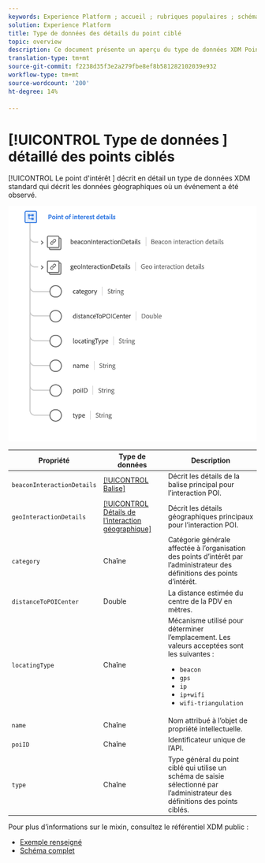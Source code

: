 ```yaml
---
keywords: Experience Platform ; accueil ; rubriques populaires ; schéma ; Schéma ; XDM ; champs ; schémas ; Schémas ; poi ; détails de la correspondance ; point d’intérêt ; détails du point d’intérêt ; type de données ; type de données ; type de données ;
solution: Experience Platform
title: Type de données des détails du point ciblé
topic: overview
description: Ce document présente un aperçu du type de données XDM Point Of Interest Details.
translation-type: tm+mt
source-git-commit: f2238d35f3e2a279fbe8ef8b581282102039e932
workflow-type: tm+mt
source-wordcount: '200'
ht-degree: 14%

---
```



# [!UICONTROL Type de données ] détaillé des points ciblés

[!UICONTROL Le point d&#39;intérêt ] décrit en détail un type de données XDM standard qui décrit les données géographiques où un événement a été observé.

<img src="../images/data-types/poi-details.png" width="550" /><br />

| Propriété | Type de données | Description |
| --- | --- | --- |
| `beaconInteractionDetails` | [[!UICONTROL Balise]](./beacon.md) | Décrit les détails de la balise principal pour l’interaction POI. |
| `geoInteractionDetails` | [[!UICONTROL Détails de l’interaction géographique]](./geo-interaction-details.md) | Décrit les détails géographiques principaux pour l’interaction POI. |
| `category` | Chaîne | Catégorie générale affectée à l’organisation des points d’intérêt par l’administrateur des définitions des points d’intérêt. |
| `distanceToPOICenter` | Double | La distance estimée du centre de la PDV en mètres. |
| `locatingType` | Chaîne | Mécanisme utilisé pour déterminer l’emplacement. Les valeurs acceptées sont les suivantes : <ul><li>`beacon`</li><li>`gps`</li><li>`ip`</li><li>`ip+wifi`</li><li>`wifi-triangulation`</li></ul> |
| `name` | Chaîne | Nom attribué à l’objet de propriété intellectuelle. |
| `poiID` | Chaîne | Identificateur unique de l’API. |
| `type` | Chaîne | Type général du point ciblé qui utilise un schéma de saisie sélectionné par l’administrateur des définitions des points ciblés. |

Pour plus d’informations sur le mixin, consultez le référentiel XDM public :

* [Exemple renseigné](https://github.com/adobe/xdm/blob/master/components/datatypes/poi-detail.example.1.json)
* [Schéma complet](https://github.com/adobe/xdm/blob/master/components/datatypes/poi-detail.schema.json)